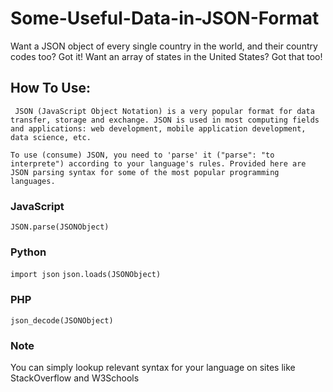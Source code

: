 # Some-Useful-Data-in-JSON-Format
Want a JSON object of every single country in the world, and their country codes too? Got it! Want an array of states in the United States? Got that too!

## How To Use:
``` JSON (JavaScript Object Notation) is a very popular format for data transfer, storage and exchange. JSON is used in most computing fields and applications: web development, mobile application development, data science, etc.```

``` To use (consume) JSON, you need to 'parse' it ("parse": "to interprete") according to your language's rules. Provided here are JSON parsing syntax for some of the most popular programming languages. ```

### JavaScript
``` JSON.parse(JSONObject) ```

### Python 
``` import json ```
``` json.loads(JSONObject) ```

### PHP
``` json_decode(JSONObject) ```

### Note
You can simply lookup relevant syntax for your language on sites like StackOverflow and W3Schools

